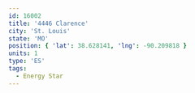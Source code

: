 ```yaml
---
id: 16002
title: '4446 Clarence'
city: 'St. Louis'
state: 'MO'
position: { 'lat': 38.628141, 'lng': -90.209818 }
units: 1
type: 'ES'
tags:
  - Energy Star
---
```

